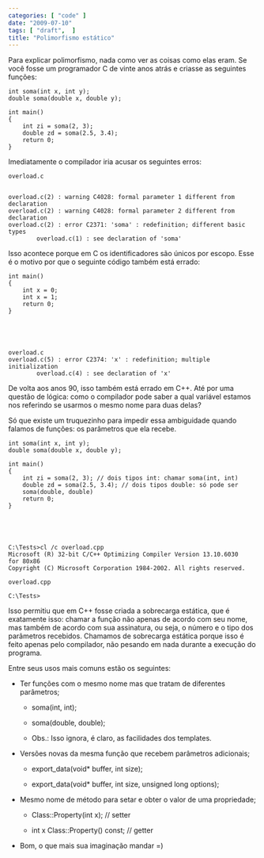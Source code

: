 ```yaml
---
categories: [ "code" ]
date: "2009-07-10"
tags: [ "draft",  ]
title: "Polimorfismo estático"
---
```

Para explicar polimorfismo, nada como ver as coisas como elas eram. Se
você fosse um programador C de vinte anos atrás e criasse as seguintes
funções:

    int soma(int x, int y);
    double soma(double x, double y);
    
    int main()
    {
        int zi = soma(2, 3);
        double zd = soma(2.5, 3.4);
        return 0;
    }
    
     
    

Imediatamente o compilador iria acusar os seguintes erros:

    
    overload.c

    
    overload.c(2) : warning C4028: formal parameter 1 different from
    declaration
    overload.c(2) : warning C4028: formal parameter 2 different from
    declaration
    overload.c(2) : error C2371: 'soma' : redefinition; different basic
    types
            overload.c(1) : see declaration of 'soma'

Isso acontece porque em C os identificadores são únicos por escopo. Esse
é o motivo por que o seguinte código também está errado:

    int main()
    {
        int x = 0;
        int x = 1;
        return 0;
    }
    
     
    

    
    overload.c
    overload.c(5) : error C2374: 'x' : redefinition; multiple
    initialization
            overload.c(4) : see declaration of 'x'

De volta aos anos 90, isso também está errado em C++. Até por uma
questão de lógica: como o compilador pode saber a qual variável
estamos nos referindo se usarmos o mesmo nome para duas delas?

Só que existe um truquezinho para impedir essa ambiguidade quando
falamos de funções: os parâmetros que ela recebe.

    int soma(int x, int y);
    double soma(double x, double y);
    
    int main()
    {
        int zi = soma(2, 3); // dois tipos int: chamar soma(int, int)
        double zd = soma(2.5, 3.4); // dois tipos double: só pode ser
        soma(double, double)
        return 0;
    }
    
     
    

    
    C:\Tests>cl /c overload.cpp
    Microsoft (R) 32-bit C/C++ Optimizing Compiler Version 13.10.6030
    for 80x86
    Copyright (C) Microsoft Corporation 1984-2002. All rights reserved.
    
    overload.cpp
    
    C:\Tests>

Isso permitiu que em C++ fosse criada a sobrecarga estática, que é
exatamente isso: chamar a função não apenas de acordo com seu nome,
mas também de acordo com sua assinatura, ou seja, o número e o tipo dos
parâmetros recebidos. Chamamos de sobrecarga estática porque isso é
feito apenas pelo compilador, não pesando em nada durante a execução
do programa.

Entre seus usos mais comuns estão os seguintes:

    
  * Ter funções com o mesmo nome mas que tratam de diferentes
  parâmetros;

    
    * soma(int, int);

    
    * soma(double, double);

    
    * Obs.: Isso ignora, é claro, as facilidades dos templates.

    
  * Versões novas da mesma função que recebem parâmetros adicionais;

    
    * export_data(void* buffer, int size);

    
    * export_data(void* buffer, int size, unsigned long options);

    
  * Mesmo nome de método para setar e obter o valor de uma propriedade;

    
    * Class::Property(int x); // setter

    
    * int x Class::Property() const; // getter

    
  * Bom, o que mais sua imaginação mandar =)

